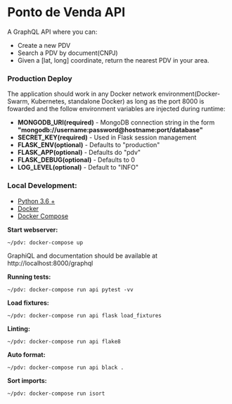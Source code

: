 # Ponto de Venda API

A GraphQL API where you can:
    
- Create a new PDV
- Search a PDV by document(CNPJ)
- Given a [lat, long] coordinate, return the nearest PDV in your area.


### Production Deploy

The application should work in any Docker network environment(Docker-Swarm, Kubernetes, standalone Docker) as long as the port 8000 is fowarded and the follow environment variables are injected during runtime:

- **MONGODB_URI(required)** - MongoDB connection string in the form **"mongodb://username:password@hostname:port/database"**
- **SECRET_KEY(required)** - Used in Flask session management
- **FLASK_ENV(optional)** - Defaults to "production"
- **FLASK_APP(optional)** - Defaults do "pdv"
- **FLASK_DEBUG(optional)** - Defaults to 0
- **LOG_LEVEL(optional)** - Default to "INFO"

### Local Development:

- [Python 3.6 +](https://www.python.org/downloads/)
- [Docker](https://docs.docker.com/install/)
- [Docker Compose](https://docs.docker.com/compose/)

**Start webserver:**

    ~/pdv: docker-compose up

GraphiQL and documentation should be available at http://localhost:8000/graphql

**Running tests:**

    ~/pdv: docker-compose run api pytest -vv

**Load fixtures:**

    ~/pdv: docker-compose run api flask load_fixtures

**Linting:**

    ~/pdv: docker-compose run api flake8

**Auto format:**

    ~/pdv: docker-compose run api black .

**Sort imports:**

    ~/pdv: docker-compose run isort